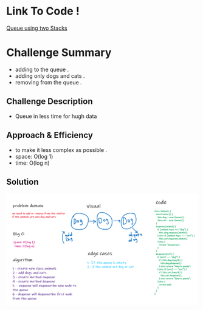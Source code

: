 # Link To Code !

[Queue using two Stacks ](https://github.com/IbrahimAljabr/data-structures-and-algorithms/blob/master/javascript/code-challenges/queueWithStacks/queue-with-stacks.js)

# Challenge Summary

- adding to the queue .
- adding only dogs and cats .
- removing from the queue .

## Challenge Description

- Queue in less time for hugh data

## Approach & Efficiency

- to make it less complex as possible .
- space: O(log 1)
- time: O(log n)

## Solution

![Image](assats/code12.png)
